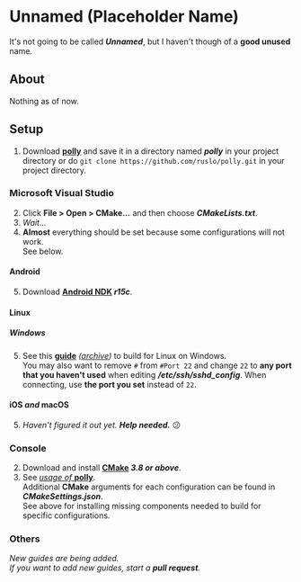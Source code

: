 # Unnamed (Placeholder Name)
It's not going to be called **_Unnamed_**, but I haven't though of a **good unused** name.

## About
Nothing as of now.

## Setup
1. Download **[polly](https://github.com/ruslo/polly)** and save it in a directory named **_polly_** in your project directory or do `git clone https://github.com/ruslo/polly.git` in your project directory.

### Microsoft Visual Studio
2. Click **File > Open > CMake...** and then choose **_CMakeLists.txt_**.
3. _Wait..._
4. **Almost** everything should be set because some configurations will not work.<br>
   See below.
#### Android
5. Download **[Android NDK](https://developer.android.com/ndk/downloads/) _r15c_**.
#### Linux
##### Windows
5. See this **[guide](https://blogs.msdn.microsoft.com/vcblog/2017/02/08/targeting-windows-subsystem-for-linux-from-visual-studio/)** _([archive](https://archive.fo/QgEBg))_ to build for Linux on Windows.<br>
   You may also want to remove `#` from `#Port 22` and change `22` to **any port that you haven't used** when editing **_/etc/ssh/sshd_config_**.
   When connecting, use **the port you set** instead of `22`.
#### iOS _and_ macOS
5. _Haven't figured it out yet. **Help needed.**_ :confused:

### Console
2. Download and install **[CMake](https://cmake.org/download/) _3.8 or above_**.
3. See [_usage of_ **polly**](https://github.com/ruslo/polly/blob/master/README.md#usage).<br>
   Additional **CMake** arguments for each configuration can be found in **_CMakeSettings.json_**.<br>
   See above for installing missing components needed to build for specific configurations.

### Others
_New guides are being added._<br>
_If you want to add new guides, start a **pull request**._

